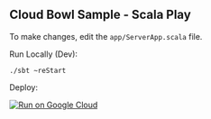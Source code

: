 Cloud Bowl Sample - Scala Play
------------------------------

To make changes, edit the `app/ServerApp.scala` file.

Run Locally (Dev):
```
./sbt ~reStart
```

Deploy:

[![Run on Google Cloud](https://deploy.cloud.run/button.svg)](https://deploy.cloud.run)

